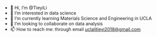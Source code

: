 - 👋 Hi, I’m @TieyiLi
- 👀 I’m interested in data science
- 🌱 I’m currently learning Materials Science and Engineering in UCLA
- 💞️ I’m looking to collaborate on data analysis
- 📫 How to reach me: through email uclalitieyi2018@gmail.com

<!---
TieyiLi/TieyiLi is a ✨ special ✨ repository because its `README.md` (this file) appears on your GitHub profile.
You can click the Preview link to take a look at your changes.
--->
